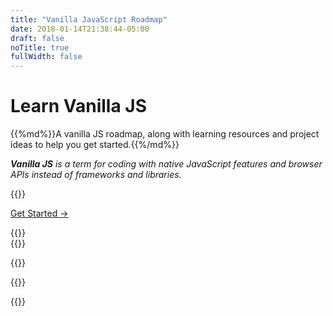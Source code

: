 ```yaml
---
title: "Vanilla JavaScript Roadmap"
date: 2018-01-14T21:38:44-05:00
draft: false
noTitle: true
fullWidth: false
---
```


<h1 class="text-xlarge margin-bottom-small">Learn Vanilla JS</h1>

<p class="text-large">{{%md%}}A vanilla JS roadmap, along with learning resources and project ideas to help you get started.{{%/md%}}</p>

*__Vanilla JS__ is a term for coding with native JavaScript features and browser APIs instead of frameworks and libraries.*

{{<cta for="learnvjs-home">}}

<a class="btn btn-large" href="/roadmap">Get Started &rarr;</a>

<div class="padding-top-large padding-bottom-large">
	{{<testimonial for="joePrevite" photo="true">}}
</div>
<div class="padding-bottom-large">
	{{<testimonial for="jonathanStark2" photo="true">}}
</div>

{{<cta for="learnvjs-home">}}

{{<mailchimp intro="true">}}

{{<about-me>}}